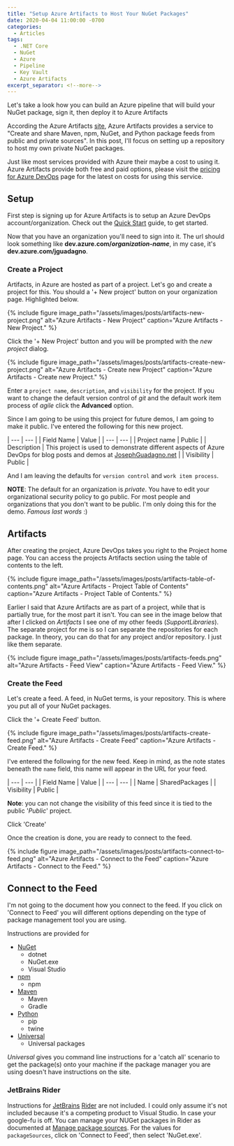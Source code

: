 ```yaml
---
title: "Setup Azure Artifacts to Host Your NuGet Packages"
date: 2020-04-04 11:00:00 -0700
categories:
  - Articles
tags:
  - .NET Core
  - NuGet
  - Azure
  - Pipeline
  - Key Vault
  - Azure Artifacts
excerpt_separator: <!--more-->
---
```

Let's take a look how you can build an Azure pipeline that will build your NuGet package, sign it, then deploy it to Azure Artifacts
<!--more-->

According the Azure Artifacts [site](https://azure.microsoft.com/en-us/services/devops/artifacts/), Azure Artifacts provides a service to "Create and share Maven, npm, NuGet, and Python package feeds from public and private sources". In this post, I'll focus on setting up a repository to host my own private NuGet packages.

Just like most services provided with Azure their maybe a cost to using it.  Azure Artifacts provide both free and paid options, please visit the [pricing for Azure DevOps](https://azure.microsoft.com/en-us/pricing/details/devops/azure-devops-services/) page for the latest on costs for using this service.

## Setup

First step is signing up for Azure Artifacts is to setup an Azure DevOps account/organization. Check out the [Quick Start](https://docs.microsoft.com/en-us/azure/devops/user-guide/sign-up-invite-teammates?view=azure-devops) guide, to get started.

Now that you have an organization you'll need to sign into it. The url should look something like **dev.azure.com/*organization-name***, in my case, it's **dev.azure.com/jguadagno**. 

### Create a Project

Artifacts, in Azure are hosted as part of a project.  Let's go and create a project for this.  You should a '+ New project' button on your organization page.  Highlighted below.

{% include figure image_path="/assets/images/posts/artifacts-new-project.png" alt="Azure Artifacts - New Project" caption="Azure Artifacts - New Project." %}

Click the '+ New Project' button and you will be prompted with the *new project* dialog.

{% include figure image_path="/assets/images/posts/artifacts-create-new-project.png" alt="Azure Artifacts - Create new Project" caption="Azure Artifacts - Create new Project." %}

Enter a `project name`, `description`, and `visibility` for the project.  If you want to change the default version control of *git* and the default work item process of *agile* click the **Advanced** option.

Since I am going to be using this project for future demos, I am going to make it public. I've entered the following for this new project.

| --- | --- |
| Field Name | Value |
| --- | --- |
| Project name | Public |
| Description | This project is used to demonstrate different aspects of Azure DevOps for blog posts and demos at [JosephGuadagno.net](/) |
| Visibility | Public |

And I am leaving the defaults for `version control` and `work item process`.

**NOTE**: The default for an organization is *private*.  You have to edit your organizational security policy to go public.  For most people and organizations that you don't want to be public.  I'm only doing this for the demo.  *Famous last words* :)

## Artifacts

After creating the project, Azure DevOps takes you right to the Project home page.  You can access the projects Artifacts section using the table of contents to the left.

{% include figure image_path="/assets/images/posts/artifacts-table-of-contents.png" alt="Azure Artifacts - Project Table of Contents" caption="Azure Artifacts - Project Table of Contents." %}

Earlier I said that Azure Artifacts are as part of a project, while that is partially true, for the most part it isn't.  You can see in the image below that after I clicked on *Artifacts* I see one of my other feeds (*SupportLibraries*).  The separate project for me is so I can separate the repositories for each package.  In theory, you can do that for any project and/or repository. I just like them separate.

{% include figure image_path="/assets/images/posts/artifacts-feeds.png" alt="Azure Artifacts - Feed View" caption="Azure Artifacts - Feed View." %}

### Create the Feed

Let's create a feed.  A feed, in NuGet terms, is your repository.  This is where you put all of your NuGet packages.

Click the '+ Create Feed' button.

{% include figure image_path="/assets/images/posts/artifacts-create-feed.png" alt="Azure Artifacts - Create Feed" caption="Azure Artifacts - Create Feed." %}

I've entered the following for the new feed.  Keep in mind, as the note states beneath the `name` field, this name will appear in the URL for your feed.

| --- | --- |
| Field Name | Value |
| --- | --- |
| Name | SharedPackages |
| Visibility | Public |

**Note**: you can not change the visibility of this feed since it is tied to the public '*Public*' project.

Click 'Create'

Once the creation is done, you are ready to connect to the feed.

{% include figure image_path="/assets/images/posts/artifacts-connect-to-feed.png" alt="Azure Artifacts - Connect to the Feed" caption="Azure Artifacts - Connect to the Feed." %}

## Connect to the Feed

I'm not going to the document how you connect to the feed.  If you click on 'Connect to Feed' you will different options depending on the type of package management tool you are using.

Instructions are provided for

* [NuGet](https://www.jetbrains.com/help/rider/Using_NuGet.html#sources)
  * dotnet
  * NuGet.exe
  * Visual Studio
* [npm](https://docs.microsoft.com/en-us/azure/devops/artifacts/get-started-npm?view=azure-devops&tabs=windows)
  * npm
* [Maven](https://docs.microsoft.com/en-us/azure/devops/artifacts/get-started-maven?view=azure-devops)
  * Maven
  * Gradle
* [Python](https://docs.microsoft.com/en-us/azure/devops/artifacts/quickstarts/python-packages?view=azure-devops)
  * pip
  * twine
* [Universal](https://docs.microsoft.com/en-us/azure/devops/artifacts/quickstarts/universal-packages?view=azure-devops)
  * Universal packages

*Universal* gives you command line instructions for a 'catch all' scenario to get the package(s) onto your machine if the package manager you are using doesn't have instructions on the site.

### JetBrains Rider

Instructions for [JetBrains](https://www.jetbrains.com/) [Rider](https://www.jetbrains.com/rider/) are not included. I could only assume it's not included because it's a competing product to Visual Studio.  In case your google-fu is off.  You can manage your NUGet packages in Rider as documented at [Manage package sources](https://www.jetbrains.com/help/rider/Using_NuGet.html#sources). For the values for `packageSources`, click on 'Connect to Feed', then select 'NuGet.exe'.
